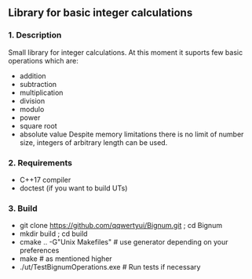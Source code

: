 ## Library for basic integer calculations

### 1. Description
Small library for integer calculations. 
At this moment it suports few basic operations which are:
- addition
- subtraction
- multiplication
- division
- modulo
- power
- square root
- absolute value
Despite memory limitations there is no limit of number size, 
integers of arbitrary length can be used.

### 2. Requirements
- C++17 compiler
- doctest (if you want to build UTs)

### 3. Build
- git clone https://github.com/qqwertyui/Bignum.git ; cd Bignum
- mkdir build ; cd build
- cmake .. -G"Unix Makefiles"     # use generator depending on your preferences
- make                            # as mentioned higher
- ./ut/TestBignumOperations.exe   # Run tests if necessary

